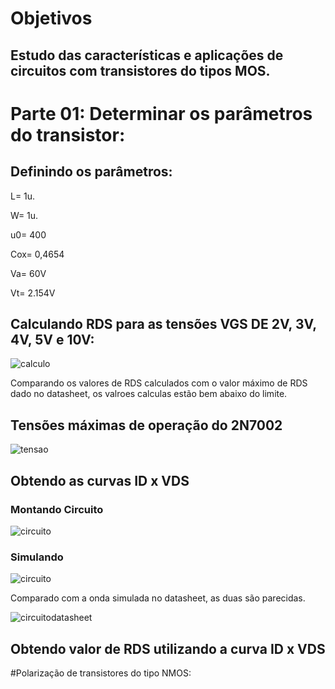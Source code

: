 # Objetivos

## Estudo das características e aplicações de circuitos com transistores do tipos MOS.

# Parte 01: Determinar os parâmetros do transistor:

## Definindo os parâmetros:

L= 1u.

W= 1u.

u0= 400

Cox= 0,4654

Va= 60V

Vt= 2.154V


## Calculando RDS para as tensões VGS DE 2V, 3V, 4V, 5V e 10V:

![calculo](https://i.imgur.com/vt5GGou.jpg)

Comparando os valores de RDS calculados com o valor máximo de RDS dado no datasheet, os valroes calculas estão bem abaixo do limite.

## Tensões máximas de operação do 2N7002

![tensao](https://i.imgur.com/HR2MWpp.png)

## Obtendo as curvas ID x VDS

### Montando Circuito

![circuito](https://i.imgur.com/qQ6qjtP.jpg)

### Simulando

![circuito](https://i.imgur.com/TPso6ml.jpg)

Comparado com a onda simulada no datasheet, as duas são parecidas.

![circuitodatasheet](https://i.imgur.com/uolHCb2.jpg)

## Obtendo valor de RDS utilizando a curva ID x VDS

#Polarização de transistores do tipo NMOS:






